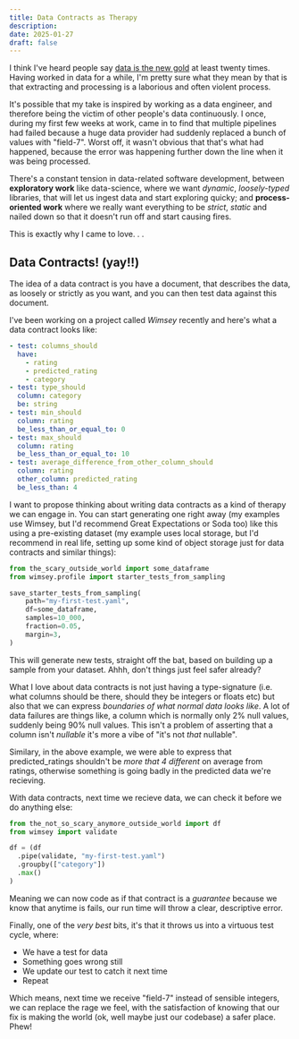```yaml
---
title: Data Contracts as Therapy
description: 
date: 2025-01-27
draft: false
---
```


I think I've heard people say [data is the new gold](https://youtube.com/watch?v=FvG41iEXFrU) at least twenty times. Having worked in data for a while, I'm pretty sure what they mean by that is that extracting and processing is a laborious and often violent process.

It's possible that my take is inspired by working as a data engineer, and therefore being the victim of other people's data continuously. I once, during my first few weeks at work, came in to find that multiple pipelines had failed because a huge data provider had suddenly replaced a bunch of values with "field-7". Worst off, it wasn't obvious that that's what had happened, because the error was happening further down the line when it was being processed.

There's a constant tension in data-related software development, between **exploratory work** like data-science, where we want *dynamic*, *loosely-typed* libraries, that will let us ingest data and start exploring quicky; and **process-oriented work** where we really want everything to be *strict*, *static* and nailed down so that it doesn't run off and start causing fires.

This is exactly why I came to love. . . 

## Data Contracts! (yay!!)

The idea of a data contract is you have a document, that describes the data, as loosely or strictly as you want, and you can then test data against this document.

I've been working on a project called *Wimsey* recently and here's what a data contract looks like:

```yaml
- test: columns_should
  have:
    - rating
    - predicted_rating
    - category
- test: type_should
  column: category
  be: string
- test: min_should
  column: rating
  be_less_than_or_equal_to: 0
- test: max_should
  column: rating
  be_less_than_or_equal_to: 10
- test: average_difference_from_other_column_should
  column: rating
  other_column: predicted_rating
  be_less_than: 4
```

I want to propose thinking about writing data contracts as a kind of therapy we can engage in. You can start generating one right away (my examples use Wimsey, but I'd recommend Great Expectations or Soda too) like this using a pre-existing dataset (my example uses local storage, but I'd recommend in real life, setting up some kind of object storage just for data contracts and similar things):

```python
from the_scary_outside_world import some_dataframe
from wimsey.profile import starter_tests_from_sampling

save_starter_tests_from_sampling(
    path="my-first-test.yaml",
    df=some_dataframe,
    samples=10_000,
    fraction=0.05,
    margin=3,
)
```

This will generate new tests, straight off the bat, based on building up a sample from your dataset. Ahhh, don't things just feel safer already?

What I love about data contracts is not just having a type-signature (i.e. what columns should be there, should they be integers or floats etc) but also that we can express *boundaries of what normal data looks like*. A lot of data failures are things like, a column which is normally only 2% null values, suddenly being 90% null values. This isn't a problem of asserting that a column isn't *nullable* it's more a vibe of "it's not *that* nullable". 

Similary, in the above example, we were able to express that predicted_ratings shouldn't be *more that 4 different* on average from ratings, otherwise something is going badly in the predicted data we're recieving.

With data contracts, next time we recieve data, we can check it before we do anything else:

```python
from the_not_so_scary_anymore_outside_world import df
from wimsey import validate

df = (df
  .pipe(validate, "my-first-test.yaml")
  .groupby(["category"])
  .max()
)
```

Meaning we can now code as if that contract is a *guarantee* because we know that anytime is fails, our run time will throw a clear, descriptive error.

Finally, one of the *very best* bits, it's that it throws us into a virtuous test cycle, where:

- We have a test for data
- Something goes wrong still
- We update our test to catch it next time
- Repeat

Which means, next time we receive "field-7" instead of sensible integers, we can replace the rage we feel, with the satisfaction of knowing that our fix is making the world (ok, well maybe just our codebase) a safer place. Phew!
